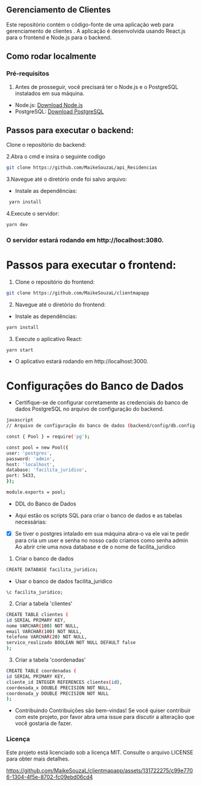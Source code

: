 ## Gerenciamento de Clientes

Este repositório contém o código-fonte de uma aplicação web para gerenciamento de clientes . A aplicação é desenvolvida usando React.js para o frontend e Node.js para o backend.

## Como rodar localmente

### Pré-requisitos
 1.  Antes de prosseguir, você precisará ter o Node.js e o PostgreSQL instalados em sua máquina.

- Node.js: [Download Node.js](https://nodejs.org/en)
- PostgreSQL: [Download PostgreSQL](https://www.postgresql.org/)

## Passos para executar o backend:
Clone o repositório do backend:

2.Abra o cmd e insira o seguinte codigo
````bash
git clone https://github.com/MaikeSouzaL/api_Residencias
````
3.Navegue até o diretório onde foi salvo arquivo:
- Instale as dependências:
```bash
 yarn install
 ```
4.Execute o servidor:
```bash
yarn dev
```
### O servidor estará rodando em http://localhost:3080.

# Passos para executar o frontend:
1. Clone o repositório do frontend:
```bash
git clone https://github.com/MaikeSouzaL/clientmapapp
```
2. Navegue até o diretório do frontend:
- Instale as dependências:
```bash
yarn install
```
3. Execute o aplicativo React:
```bash
yarn start
```
- O aplicativo estará rodando em http://localhost:3000.

# Configurações do Banco de Dados
- <p>Certifique-se de configurar corretamente as credenciais do banco de dados PostgreSQL no arquivo de configuração do backend.</p>
```bash
javascript
// Arquivo de configuração do banco de dados (backend/config/db.config.js)

const { Pool } = require('pg');

const pool = new Pool({
user: 'postgres',
password: 'admin',
host: 'localhost',
database: 'facilita_juridico',
port: 5433,
});

module.exports = pool;
```
-  DDL do Banco de Dados

- Aqui estão os scripts SQL para criar o banco de dados e as tabelas necessárias:

- [x] Se tiver o postgres intalado em sua máquina abra-o va ele vai te pedir para cria um user e senha
no nosso cado criamos como senha admin
Ao abrir crie uma nova database e de o nome de facilita_juridico

1. Criar o banco de dados
```bash
CREATE DATABASE facilita_juridico;
```
- Usar o banco de dados facilita_juridico
```
\c facilita_juridico;
```

2. Criar a tabela 'clientes'
```bash
CREATE TABLE clientes (
id SERIAL PRIMARY KEY,
nome VARCHAR(100) NOT NULL,
email VARCHAR(100) NOT NULL,
telefone VARCHAR(20) NOT NULL,
servico_realizado BOOLEAN NOT NULL DEFAULT false
);
```

3. Criar a tabela 'coordenadas'
```bash
CREATE TABLE coordenadas (
id SERIAL PRIMARY KEY,
cliente_id INTEGER REFERENCES clientes(id),
coordenada_x DOUBLE PRECISION NOT NULL,
coordenada_y DOUBLE PRECISION NOT NULL
);
```
- Contribuindo
Contribuições são bem-vindas! Se você quiser contribuir com este projeto, por favor abra uma issue para discutir a alteração que você gostaria de fazer.

### Licença
Este projeto está licenciado sob a licença MIT. Consulte o arquivo LICENSE para obter mais detalhes.
 


https://github.com/MaikeSouzaL/clientmapapp/assets/131722275/c99e7706-1304-4f5e-8702-fc09ebd06cd4

